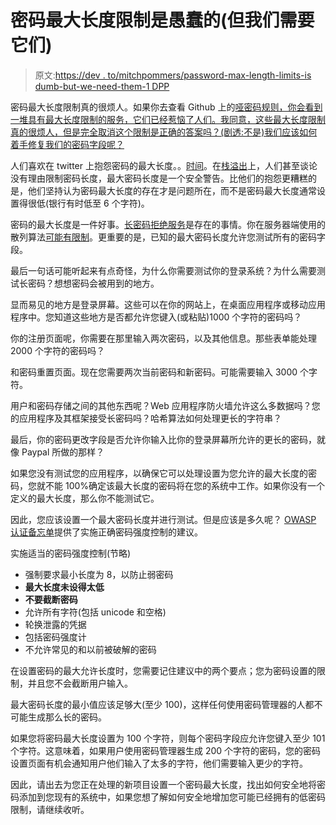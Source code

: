 # 密码最大长度限制是愚蠢的(但我们需要它们)

> 原文:[https://dev . to/mitchpommers/password-max-length-limits-is dumb-but-we-need-them-1 DPP](https://dev.to/mitchpommers/password-max-length-limits-are-dumb-but-we-need-them-1dpp)

密码最大长度限制真的很烦人。如果你去查看 Github 上的[哑密码规则，你会看到一堆具有最大长度限制的服务，它们已经惹恼了人们。我同意，这些最大长度限制真的很烦人，但是完全取消这个限制是正确的答案吗？(剧透:不是)我们应该如何着手修复我们的密码字段呢？](https://github.com/dumb-password-rules/dumb-password-rules)

人们喜欢在 twitter 上抱怨密码的最大长度。。[时间](https://twitter.com/Nick_Craver/status/1024392301056024583)。在[栈溢出](https://stackoverflow.com/questions/98768/should-i-impose-a-maximum-length-on-passwords)上，人们甚至谈论没有理由限制密码长度，最大密码长度是一个安全警告。比他们的抱怨更糟糕的是，他们坚持认为密码最大长度的存在才是问题所在，而不是密码最大长度通常设置得很低(银行有时低至 6 个字符)。

密码的最大长度是一件好事。[长密码拒绝服务](https://www.acunetix.com/vulnerabilities/web/long-password-denial-of-service/)是存在的事情。你在服务器端使用的散列算法[可能有限制](https://security.stackexchange.com/questions/39849/does-bcrypt-have-a-maximum-password-length/39851#39851)。更重要的是，已知的最大密码长度允许您测试所有的密码字段。

最后一句话可能听起来有点奇怪，为什么你需要测试你的登录系统？为什么需要测试长密码？想想密码会被用到的地方。

显而易见的地方是登录屏幕。这些可以在你的网站上，在桌面应用程序或移动应用程序中。您知道这些地方是否都允许您键入(或粘贴)1000 个字符的密码吗？

你的注册页面呢，你需要在那里输入两次密码，以及其他信息。那些表单能处理 2000 个字符的密码吗？

和密码重置页面。现在您需要两次当前密码和新密码。可能需要输入 3000 个字符。

用户和密码存储之间的其他东西呢？Web 应用程序防火墙允许这么多数据吗？您的应用程序及其框架接受长密码吗？哈希算法如何处理更长的字符串？

最后，你的密码更改字段是否允许你输入比你的登录屏幕所允许的更长的密码，就像 Paypal 所做的那样？

如果您没有测试您的应用程序，以确保它可以处理设置为您允许的最大长度的密码，您就不能 100%确定该最大长度的密码将在您的系统中工作。如果你没有一个定义的最大长度，那么你不能测试它。

因此，您应该设置一个最大密码长度并进行测试。但是应该是多久呢？ [OWASP 认证备忘单](https://cheatsheetseries.owasp.org/cheatsheets/Authentication_Cheat_Sheet.html)提供了实施正确密码强度控制的建议。

实施适当的密码强度控制(节略)

*   强制要求最小长度为 8，以防止弱密码
*   **最大长度未设得太低**
*   **不要截断密码**
*   允许所有字符(包括 unicode 和空格)
*   轮换泄露的凭据
*   包括密码强度计
*   不允许常见的和以前被破解的密码

在设置密码的最大允许长度时，您需要记住建议中的两个要点；您为密码设置的限制，并且您不会截断用户输入。

最大密码长度的最小值应该足够大(至少 100)，这样任何使用密码管理器的人都不可能生成那么长的密码。

如果您将密码最大长度设置为 100 个字符，则每个密码字段应允许您键入至少 101 个字符。这意味着，如果用户使用密码管理器生成 200 个字符的密码，您的密码设置页面有机会通知用户他们输入了太多的字符，他们需要输入更少的字符。

因此，请出去为您正在处理的新项目设置一个密码最大长度，找出如何安全地将密码添加到您现有的系统中，如果您想了解如何安全地增加您可能已经拥有的低密码限制，请继续收听。
